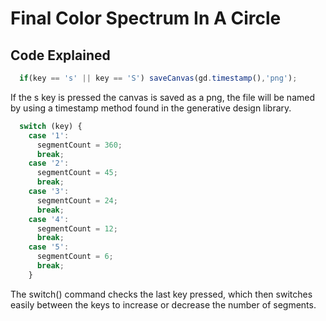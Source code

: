 # Final Color Spectrum In A Circle

## Code Explained
```js
  if(key == 's' || key == 'S') saveCanvas(gd.timestamp(),'png');
```
If the s key is pressed the canvas is saved as a png, the file will be named by using a timestamp method found in the generative design library.

```js
  switch (key) {
    case '1':
      segmentCount = 360;
      break;
    case '2':
      segmentCount = 45;
      break;
    case '3':
      segmentCount = 24;
      break;
    case '4':
      segmentCount = 12;
      break;
    case '5':
      segmentCount = 6;
      break;
    }
```
The switch() command checks the last key pressed, which then switches easily between the keys to increase or decrease the number of segments.

